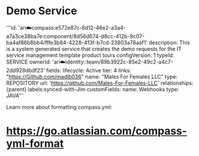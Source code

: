 # Demo Service

'''id: 'ari:cloud:compass:e572e87c-6d12-46e2-a3a4-a7a3ce38ba7e:component/8d56d674-d8cc-412b-9c07-ba4af86b8bb4/fffe3b84-4228-413f-b7cd-23803a78aaf1'
description: This is a system generated service that creates the demo requests for the IT service management template product tours
configVersion: 1
typeId: SERVICE
ownerId: 'ari:cloud:identity::team/89b3922c-85e2-49c2-a4c7-2dd928dbdf23'
fields:
lifecycle: Active
tier: 4
links: "https://Github.com/madib036"
name: "Males For Females LLC"
type: REPOSITORY
url: 'https://github.com/Males-For-Females-LLC'
relationships: {parent}
labels:synced-with-Jim
customFields:
name: Webhooks
type: JAVA'''

Learn more about formatting compass.yml:
# https://go.atlassian.com/compass-yml-format